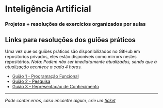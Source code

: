 # Inteligência Artificial
### Projetos + resoluções de exercícios organizados por aulas

## Links para resoluções dos guiões práticos

Uma vez que os guiões práticos são disponibilizados no GitHub em repositorios privados, eles estão disponíveis como mirrors nestes repositórios.
*Nota: Podem não ser imediatamente atualizados, sendo que a atualização acontece a cada 4 horas.*

- [Guião 1 - Programação Funcional](https://git.tiagorg.pt/TiagoRG/guiao-de-programacao-funcional-TiagoRG)
- [Guião 2 - Pesquisa](https://git.tiagorg.pt/TiagoRG/guiao-sobre-pesquisa-TiagoRG)
- [Guião 3 - Representação de Conhecimento](https://git.tiagorg.pt/TiagoRG/guiao-rc-TiagoRG)


---
*Pode conter erros, caso encontre algum, crie um* [*ticket*](https://github.com/TiagoRG/uaveiro-leci/issues/new)

